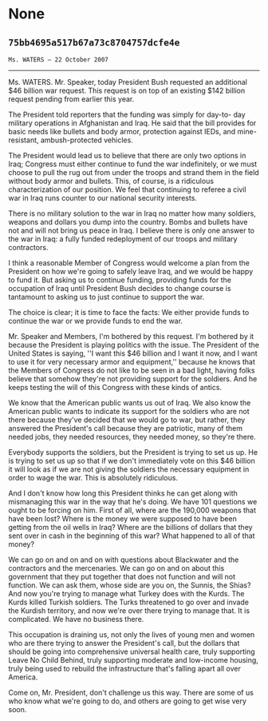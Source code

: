 # None
## `75bb4695a517b67a73c8704757dcfe4e`
`Ms. WATERS — 22 October 2007`

---


Ms. WATERS. Mr. Speaker, today President Bush requested an additional 
$46 billion war request. This request is on top of an existing $142 
billion request pending from earlier this year.

The President told reporters that the funding was simply for day-to-
day military operations in Afghanistan and Iraq. He said that the bill 
provides for basic needs like bullets and body armor, protection 
against IEDs, and mine-resistant, ambush-protected vehicles.

The President would lead us to believe that there are only two 
options in Iraq; Congress must either continue to fund the war 
indefinitely, or we must choose to pull the rug out from under the 
troops and strand them in the field without body armor and bullets. 
This, of course, is a ridiculous characterization of our position. We 
feel that continuing to referee a civil war in Iraq runs counter to our 
national security interests.

There is no military solution to the war in Iraq no matter how many 
soldiers, weapons and dollars you dump into the country. Bombs and 
bullets have not and will not bring us peace in Iraq. I believe there 
is only one answer to the war in Iraq: a fully funded redeployment of 
our troops and military contractors.

I think a reasonable Member of Congress would welcome a plan from the 
President on how we're going to safely leave Iraq, and we would be 
happy to fund it. But asking us to continue funding, providing funds 
for the occupation of Iraq until President Bush decides to change 
course is tantamount to asking us to just continue to support the war.

The choice is clear; it is time to face the facts: We either provide 
funds to continue the war or we provide funds to end the war.

Mr. Speaker and Members, I'm bothered by this request. I'm bothered 
by it because the President is playing politics with the issue. The 
President of the United States is saying, ''I want this $46 billion and 
I want it now, and I want to use it for very necessary armor and 
equipment,'' because he knows that the Members of Congress do not like 
to be seen in a bad light, having folks believe that somehow they're 
not providing support for the soldiers. And he keeps testing the will 
of this Congress with these kinds of antics.

We know that the American public wants us out of Iraq. We also know 
the American public wants to indicate its support for the soldiers who 
are not there because they've decided that we would go to war, but 
rather, they answered the President's call because they are patriotic, 
many of them needed jobs, they needed resources, they needed money, so 
they're there.

Everybody supports the soldiers, but the President is trying to set 
us up. He is trying to set us up so that if we don't immediately vote 
on this $46 billion it will look as if we are not giving the soldiers 
the necessary equipment in order to wage the war. This is absolutely 
ridiculous.

And I don't know how long this President thinks he can get along with 
mismanaging this war in the way that he's doing. We have 101 questions 
we ought to be forcing on him. First of all, where are the 190,000 
weapons that have been lost? Where is the money we were supposed to 
have been getting from the oil wells in Iraq? Where are the billions of 
dollars that they sent over in cash in the beginning of this war? What 
happened to all of that money?

We can go on and on and on with questions about Blackwater and the 
contractors and the mercenaries. We can go on and on about this 
government that they put together that does not function and will not 
function. We can ask them, whose side are you on, the Sunnis, the 
Shias? And now you're trying to manage what Turkey does with the Kurds. 
The Kurds killed Turkish soldiers. The Turks threatened to go over and 
invade the Kurdish territory, and now we're over there trying to manage 
that. It is complicated. We have no business there.

This occupation is draining us, not only the lives of young men and 
women who are there trying to answer the President's call, but the 
dollars that should be going into comprehensive universal health care, 
truly supporting Leave No Child Behind, truly supporting moderate and 
low-income housing, truly being used to rebuild the infrastructure 
that's falling apart all over America.

Come on, Mr. President, don't challenge us this way. There are some 
of us who know what we're going to do, and others are going to get wise 
very soon.
